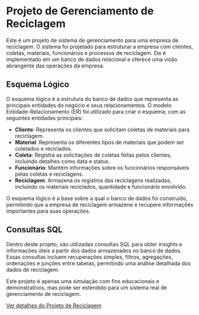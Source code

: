 # Projeto de Gerenciamento de Reciclagem

Este é um projeto de sistema de gerenciamento para uma empresa de reciclagem. 
O sistema foi projetado para estruturar a empresa com clientes, coletas, materiais, funcionários e processos de reciclagem. 
Ele é implementado em um banco de dados relacional e oferece uma visão abrangente das operações da empresa.

## Esquema Lógico

O esquema lógico é a estrutura do banco de dados que representa as principais entidades do negócio e seus relacionamentos. 
O modelo Entidade-Relacionamento (ER) foi utilizado para criar o esquema, com as seguintes entidades principais:

- **Cliente**: Representa os clientes que solicitam coletas de materiais para reciclagem.
- **Material**: Representa os diferentes tipos de materiais que podem ser coletados e reciclados.
- **Coleta**: Registra as solicitações de coletas feitas pelos clientes, incluindo detalhes como data e status.
- **Funcionário**: Mantém informações sobre os funcionários responsáveis pelas coletas e reciclagens.
- **Reciclagem**: Armazena os registros das reciclagens realizadas, incluindo os materiais reciclados, quantidade e funcionário envolvido.

O esquema lógico é a base sobre a qual o banco de dados foi construído, permitindo que a empresa de reciclagem armazene e recupere informações importantes para suas operações.

## Consultas SQL

Dentro deste projeto, são utilizadas consultas SQL para obter insights e informações úteis a partir dos dados armazenados no banco de dados. 
Essas consultas incluem recuperações simples, filtros, agregações, ordenações e junções entre tabelas, permitindo uma análise detalhada dos dados de reciclagem.

Este projeto é apenas uma simulação com fins educacionais e demonstrativos, mas pode ser estendido para um sistema real de gerenciamento de reciclagem.

[Ver detalhes do Projeto de Reciclagem](https://github.com/area-41/SQL/blob/main/DBeaver/IFood_Projeto_Logico/Projeto_Reciclagem.md)
